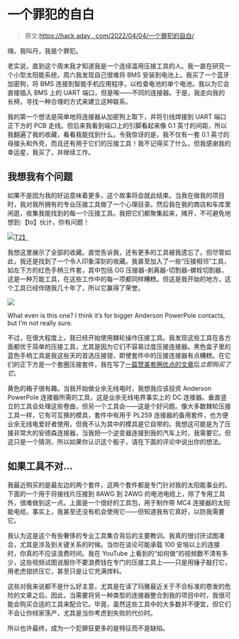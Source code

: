 # 一个罪犯的自白

> 原文:[https://hack aday . com/2022/04/04/一个罪犯的自白/](https://hackaday.com/2022/04/04/confessions-of-a-crimpoholic/)

嗨，我叫丹，我是个罪犯。

老实说，直到这个周末我才知道我是一个连续滥用压接工具的人。我一直在研究一个小型太阳能系统，周六我发现自己很难将 BMS 安装到电池上。我买了一个蓝牙加密狗，将 BMS 连接到智能手机应用程序，以检查电池的单个电池。我以为它会直接插入 BMS 上的 UART 端口，但是唉——不同的连接器。于是，我走向我的长椅，寻找一种合理的方式来建立这种联系。

我的第一个想法是简单地将连接器从加密狗上取下，并将引线焊接到 UART 端口正下方的 PCB 走线。但后来我看到端口上的引脚看起来像 0.1 英寸的间距，所以我翻遍了我的收藏，看看我能找到什么。令我惊讶的是，我不仅有一套 0.1 英寸的母接头和外壳，而且还有用于它们的压接工具！我不记得买了什么，但我感谢我的幸运星，我买了，并继续工作。

## 我想我有个问题

如果不是因为我的好运意味着更多，这个故事将会就此结束。当我在做我的项目时，我对我所拥有的专业压接工具做了一个心理目录。然后我在我的商店和车库里闲逛，收集我能找到的每一个压接工具。我把它们都聚集起来，摊开，不可避免地想到:【to】伙计，你有问题！

[![](../Images/058d4f7c684210239899c9d9e73ddeaf.png)T2】](https://hackaday.com/wp-content/uploads/2022/03/PXL_20220327_194806241.jpg)

我想这里展示了全部的收藏。直觉告诉我，还有更多的工具被我遗忘了。但尽管如此，我还是找到了一个令人印象深刻的收藏。我甚至加入了一些“压接相邻”工具，如左下方的红色手柄三件套，其中包括 OG 压接器-剥离器-切割器-螺栓切割器，这是一种万能工具，在这些工作中的每一项都同样糟糕。但这是我开始的地方，这个工具已经伴随我几十年了，所以它赢得了荣誉。

![](../Images/4ac9662ebe1b16c19ba5063ef96f7728.png)

What even is this one? I think it’s for bigger Anderson PowerPole contacts, but I’m not really sure.

不过，在很大程度上，我已经开始使用棘轮操作压接工具。我发现这些工具在各方面都优于简单的压接工具，尤其是因为它们不容易过度压接连接器。黑色盒子里的蓝色手柄工具是我这些天的首选压接钳，即使套件中的压接连接器有点糟糕。在它们的正下方是一个套圈压接套件，我在写了[一篇赞美套圈优点的文章](https://hackaday.com/2018/04/12/to-ferrule-or-not-to-ferrule/)后*立即购买了它。*

黄色的箱子很有趣。当我开始做业余无线电时，我想我应该投资 Anderson PowerPole 连接器所需的工具，这是业余无线电界事实上的 DC 连接器。垂直竖立的工具会处理这些卷曲，但另一个工具会——这是个好问题。像大多数棘轮压接工具一样，它有可互换的模具，套件中有用于 PL259 连接器的备用套件，也方便业余无线电爱好者使用，但我不认为其中的模具是它自带的。我想这可能是为了压接非常大的安德森连接器，当我把一个逆变器连接到我的汽车上时，我需要它。但这只是一个猜测，所以如果你认识这个骰子，请在下面的评论中说出你的想法。

## 如果工具不对…

我最近购买的是最左边的两个套件，这两个套件都是专门针对我的太阳能事业的。下面的一个用于将接线片压接到 8AWG 到 2AWG 的电池电缆上，除了专用工具外，很难做到这一点。上面是一个很好的工具包，用于制作带 MC4 连接器的太阳能电缆。事实上，我甚至还没有机会使用它——但知道我有它真好，以防我需要它。

我认为这是这个有些奢侈的专业工具集合背后的主要教训。我真的很讨厌试图凑合，尤其是涉及到关键关系的时候。当你在谈论可能承载 100 安培以上的连接时，你真的不应该浪费时间。我在 YouTube 上看到的“如何做”的视频数不清有多少，这些视频试图说服你不要浪费钱在专门的压接工具上——只是用锤子敲打它，用老虎钳挤压它，甚至只是让它充满焊料。

这些对我来说都不是什么好主意，尤其是在读了玛雅最近关于不合标准的卷发的危险的文章之后。因此，当需要将另一种类型的连接器整合到我的项目中时，我很可能会购买合适的工具来配合它。毕竟，虽然这些工具中的大多数并不便宜，但它们不会让你倾家荡产，尤其是当你考虑到失败的代价时。

所以也许最终，成为一个犯罪狂更多的是特征而不是缺陷。
